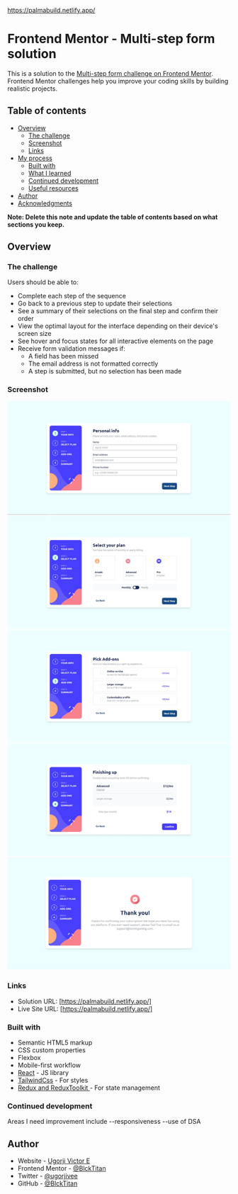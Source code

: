 https://palmabuild.netlify.app/

# Frontend Mentor - Multi-step form solution

This is a solution to the [Multi-step form challenge on Frontend Mentor](https://www.frontendmentor.io/challenges/multistep-form-YVAnSdqQBJ). Frontend Mentor challenges help you improve your coding skills by building realistic projects. 

## Table of contents

- [Overview](#overview)
  - [The challenge](#the-challenge)
  - [Screenshot](#screenshot)
  - [Links](#links)
- [My process](#my-process)
  - [Built with](#built-with)
  - [What I learned](#what-i-learned)
  - [Continued development](#continued-development)
  - [Useful resources](#useful-resources)
- [Author](#author)
- [Acknowledgments](#acknowledgments)

**Note: Delete this note and update the table of contents based on what sections you keep.**

## Overview

### The challenge

Users should be able to:

- Complete each step of the sequence
- Go back to a previous step to update their selections
- See a summary of their selections on the final step and confirm their order
- View the optimal layout for the interface depending on their device's screen size
- See hover and focus states for all interactive elements on the page
- Receive form validation messages if:
  - A field has been missed
  - The email address is not formatted correctly
  - A step is submitted, but no selection has been made

### Screenshot
![personalInfo page](./src/assets/personalInfo.jpg)
![plans page](./src/assets/plan.jpg)
![addOns page](./src/assets/addOns.jpg)
![summary page](./src//assets//summary.jpg)
![thankYou page](./src/assets/thnkYou.jpg)

### Links

- Solution URL: [https://palmabuild.netlify.app/]
- Live Site URL: [https://palmabuild.netlify.app/]

### Built with

- Semantic HTML5 markup
- CSS custom properties
- Flexbox
- Mobile-first workflow
- [React](https://reactjs.org/) - JS library
- [TailwindCss](https://tailwindcss.com/) - For styles
- [Redux and ReduxToolkit ](https://redux.js.org/redux-toolkit/) - For state management

### Continued development

Areas I need improvement include
--responsiveness
--use of DSA

## Author

- Website - [Ugorji Victor E](https://www.linkedin.com/in/eze-ugorji-33a9301a7/)
- Frontend Mentor - [@BlckTitan](https://www.frontendmentor.io/profile/BlckTitan)
- Twitter - [@ugorjivee](https://www.twitter.com/ugorjivee)
- GitHub - [@BlckTitan](https://github.com/BlckTitan)